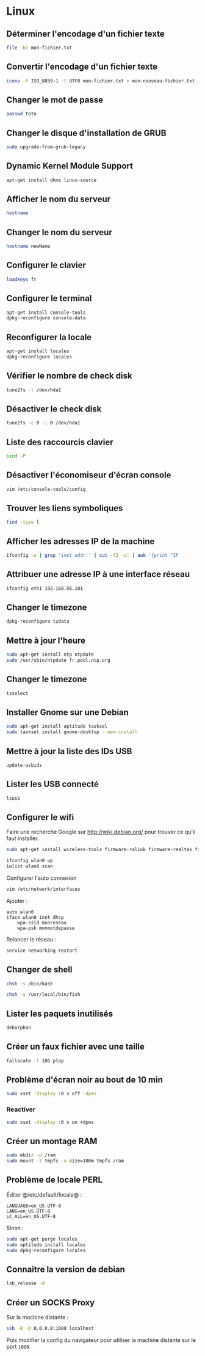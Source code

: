 Linux
=====

Déterminer l'encodage d'un fichier texte
----------------------------------------

```bash
file -bi mon-fichier.txt
```

Convertir l'encodage d'un fichier texte
---------------------------------------

```bash
iconv -f ISO_8859-1 -t UTF8 mon-fichier.txt > mon-nouveau-fichier.txt
```

Changer le mot de passe
-----------------------

```bash
passwd toto
```

Changer le disque d'installation de GRUB
----------------------------------------

```bash
sudo upgrade-from-grub-legacy
```

Dynamic Kernel Module Support
-----------------------------

```bash
apt-get install dkms linux-source
```

Afficher le nom du serveur
--------------------------

```bash
hostname
```

Changer le nom du serveur
-------------------------

```bash
hostname newName
```

Configurer le clavier
---------------------

```bash
loadkeys fr
```

Configurer le terminal
----------------------

```bash
apt-get install console-tools
dpkg-reconfigure console-data
```

Reconfigurer la locale
----------------------

```bash
apt-get install locales
dpkg-reconfigure locales
```

Vérifier le nombre de check disk
--------------------------------

```bash
tune2fs -l /dev/hda1
```

Désactiver le check disk
------------------------

```bash
tune2fs -c 0 -i 0 /dev/hda1
```

Liste des raccourcis clavier
----------------------------

```bash
bind -P
```

Désactiver l'économiseur d'écran console
----------------------------------------

```bash
vim /etc/console-tools/config
```

Trouver les liens symboliques
-----------------------------

```bash
find -type l
```

Afficher les adresses IP de la machine
--------------------------------------

```bash
ifconfig -a | grep 'inet addr:' | cut -f2 -d: | awk '{print "IP       : " $1}'
```

Attribuer une adresse IP à une interface réseau
-----------------------------------------------

```bash
ifconfig eth1 192.168.56.101
```

Changer le timezone
-------------------

```bash
dpkg-reconfigure tzdata
```

Mettre à jour l'heure
---------------------

```bash
sudo apt-get install ntp ntpdate
sudo /usr/sbin/ntpdate fr.pool.ntp.org
```

Changer le timezone
-------------------

```bash
tzselect
```

Installer Gnome sur une Debian
------------------------------

```bash
sudo apt-get install aptitude tasksel
sudo tasksel install gnome-desktop --new-install
```


Mettre à jour la liste des IDs USB
----------------------------------

```bash
update-usbids
```


Lister les USB connecté
-----------------------

```bash
lsusb
```


Configurer le wifi
------------------

Faire une recherche Google sur http://wiki.debian.org/ pour trouver ce qu'il faut installer.

```bash
sudo apt-get install wireless-tools firmware-ralink firmware-realtek firmware-iwlwifi
```

```bash
ifconfig wlan0 up
iwlist wlan0 scan
```

Configurer l'auto connexion

```bash
vim /etc/network/interfaces
```

Ajouter :

```
auto wlan0
iface wlan0 inet dhcp
    wpa-ssid monreseau
    wpa-psk monmotdepasse
```

Relancer le réseau :

```bash
service networking restart
```




Changer de shell
----------------

```bash
chsh -s /bin/bash
```

```bash
chsh -s /usr/local/bin/fish
```

Lister les paquets inutilisés
-----------------------------

```bash
deborphan
```

Créer un faux fichier avec une taille
-------------------------------------

```bash
fallocate -l 10G plop
```

Problème d'écran noir au bout de 10 min
---------------------------------------

```bash
sudo xset -display :0 s off -dpms
```

### Reactiver

```bash
sudo xset -display :0 s on +dpms
```


Créer un montage RAM
--------------------

```bash
sudo mkdir -p /ram
sudo mount -t tmpfs -o size=100m tmpfs /ram
```


Problème de locale PERL
-----------------------

Éditer @/etc/default/locale@ :

```
LANGUAGE=en_US.UTF-8
LANG=en_US.UTF-8
LC_ALL=en_US.UTF-8
```

Sinon :

```bash
sudo apt-get purge locales
sudo aptitude install locales
sudo dpkg-reconfigure locales
```

Connaitre la version de debian
------------------------------

```bash
lsb_release -d
```


Créer un SOCKS Proxy
--------------------

Sur la machine distante :

```bash
ssh -N -D 0.0.0.0:1080 localhost
```

Puis modifier la config du navigateur pour utiliser la machine distante sur le port `1080`.
